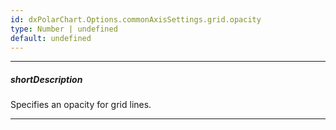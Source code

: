 ```yaml
---
id: dxPolarChart.Options.commonAxisSettings.grid.opacity
type: Number | undefined
default: undefined
---
```

---
##### shortDescription
Specifies an opacity for grid lines.

---
